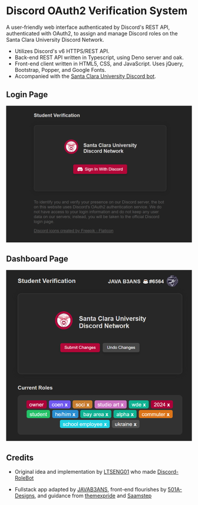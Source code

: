 # Discord OAuth2 Verification System
A user-friendly web interface authenticated by Discord's REST API, authenticated with OAuth2, to assign and manage Discord roles on the Santa Clara University Discord Network.

- Utilizes Discord's v6 HTTPS/REST API.
- Back-end REST API written in Typescript, using Deno server and oak.
- Front-end client written in HTML5, CSS, and JavaScript. Uses jQuery, Bootstrap, Popper, and Google Fonts.
- Accompanied with the [Santa Clara University Discord bot](https://github.com/JAVAB3ANS/scu-discord-bot).

## Login Page
![Login](login.png)

## Dashboard Page
![Dashboard](dashboard.png)

## Credits
- Original idea and implementation by [LTSENG01](https://github.com/LTSENG01) who made [Discord-RoleBot](https://github.com/LTSENG01/Discord-RoleBot)

- Fullstack app adapted by [JAVAB3ANS](https://github.com/javab3ans), front-end flourishes by [501A-Designs](https://github.com/501A-Designs), and guidance from [themexpride](https://github.com/themexpride) and [Saamstep](https://github.com/Saamstep)
